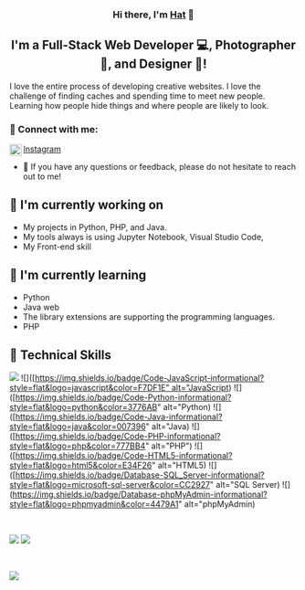 <h3 align="center">
Hi there, I'm <a href="https://www.facebook.com/profile.php?id=100035508373396" target="_blank" rel="noreferrer">Hat</a> 👋
</h3>

<h2 align="center">
I'm a Full-Stack Web Developer 💻, Photographer 📸, and Designer 🎨!
</h2> 

I love the entire process of developing creative websites. I love the challenge of finding caches and spending time to meet new people. Learning how people hide things and where people are likely to look.

### 🤝 Connect with me:
<a href="https://www.instagram.com/hathat.particle/"><img align="left" src="https://raw.githubusercontent.com/yushi1007/yushi1007/main/images/instagram.svg" alt="SAMUEL | Instagram" width="21px"/>Instagram</a>
</br>
- 💬 If you have any questions or feedback, please do not hesitate to reach out to me!

## 🔭 I'm currently working on

- My projects in Python, PHP, and Java.
- My tools always is using Jupyter Notebook, Visual Studio Code, 
- My Front-end skill

## 🌱 I'm currently learning

- Python
- Java web
- The library extensions are supporting the programming languages.
- PHP

## 💼 Technical Skills

![](https://img.shields.io/badge/Code-React-informational?style=flat&logo=react&color=61DAFB)
![]([[https://img.shields.io/badge/Code-JavaScript-informational?style=flat&logo=javascript&color=F7DF1E" alt="JavaScript](https://img.shields.io/badge/Code-JavaScript-informational?style=flat&logo=javascript&color=F7DF1E))
![]([https://img.shields.io/badge/Code-Python-informational?style=flat&logo=python&color=3776AB" alt="Python)
![]([https://img.shields.io/badge/Code-Java-informational?style=flat&logo=java&color=007396" alt="Java)
![]([https://img.shields.io/badge/Code-PHP-informational?style=flat&logo=php&color=777BB4" alt="PHP")
![]([https://img.shields.io/badge/Code-HTML5-informational?style=flat&logo=html5&color=E34F26" alt="HTML5)
![]([https://img.shields.io/badge/Database-SQL_Server-informational?style=flat&logo=microsoft-sql-server&color=CC2927" alt="SQL Server)
![](https://img.shields.io/badge/Database-phpMyAdmin-informational?style=flat&logo=phpmyadmin&color=4479A1" alt="phpMyAdmin)

</br>

![](https://img.shields.io/badge/Style-Bootstrap-informational?style=flat&logo=Bootstrap&color=7952B3)
![](https://img.shields.io/badge/Style-CSS3-informational?style=flat&logo=CSS3&color=1572B6)



</br>

![](https://img.shields.io/badge/Tools-Figma-informational?style=flat&logo=Figma&color=F24E1E)

